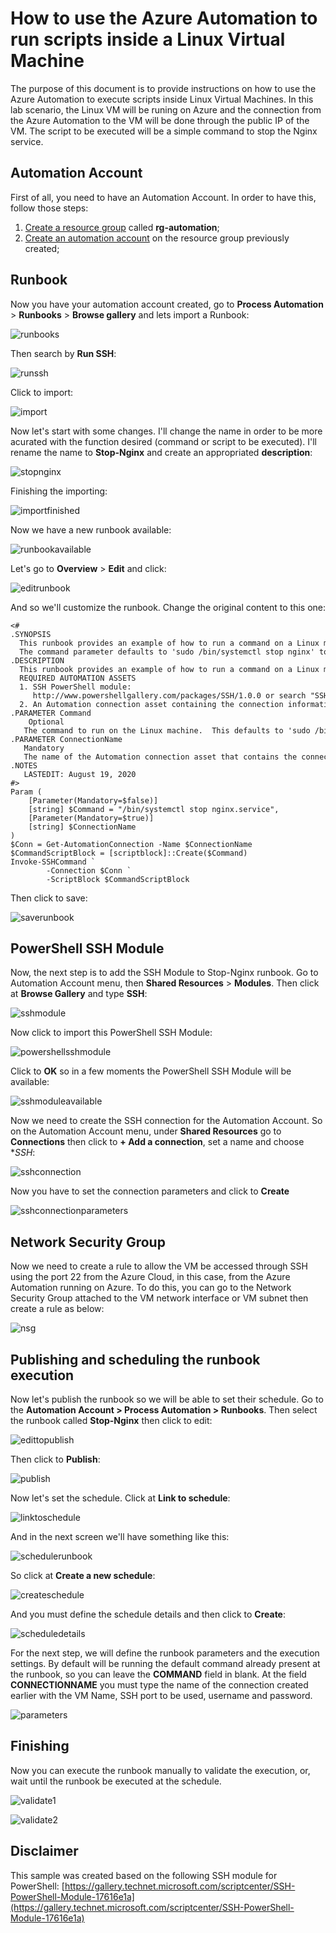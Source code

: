 # How to use the Azure Automation to run scripts inside a Linux Virtual Machine

The purpose of this document is to provide instructions on how to use the Azure Automation to execute scripts inside Linux Virtual Machines. In this lab scenario, the Linux VM will be runing on Azure and the connection from the Azure Automation to the VM will be done through the public IP of the VM. The script to be executed will be a simple command to stop the Nginx service.


## Automation Account

First of all, you need to have an Automation Account. In order to have this, follow those steps:

1. [Create a resource group](https://docs.microsoft.com/en-us/azure/azure-resource-manager/management/manage-resource-groups-portal#create-resource-groups) called **rg-automation**;
2. [Create an automation account](https://docs.microsoft.com/en-us/azure/automation/automation-quickstart-create-account) on the resource group previously created;

## Runbook

Now you have your automation account created, go to **Process Automation** > **Runbooks** > **Browse gallery** and lets import a Runbook:

![runbooks](images/runbooks.png)

Then search by **Run SSH**:

![runssh](images/runssh.png)

Click to import:

![import](images/import.png)

Now let's start with some changes. I'll change the name in order to be more acurated with the function desired (command or script to be executed). I'll rename the name to **Stop-Nginx** and create an appropriated **description**:

![stopnginx](images/stopnginx.png)

Finishing the importing:

![importfinished](images/importfinished.png)

Now we have a new runbook available:

![runbookavailable](images/runbookavailable.png)

Let's go to **Overview** > **Edit** and click:

![editrunbook](images/editrunbook.png)

And so we'll customize the runbook. Change the original content to this one:

```
<#
.SYNOPSIS
  This runbook provides an example of how to run a command on a Linux machine from Azure Automation. 
  The command parameter defaults to 'sudo /bin/systemctl stop nginx' to stop the Nginx service on the machine.  
.DESCRIPTION
  This runbook provides an example of how to run a command on a Linux machine. 
  REQUIRED AUTOMATION ASSETS  
  1. SSH PowerShell module: 
     http://www.powershellgallery.com/packages/SSH/1.0.0 or search "SSH" by JoeLevy on the Automation Module Gallery 
  2. An Automation connection asset containing the connection information needed to remote to your Linux machine
.PARAMETER Command
    Optional
   The command to run on the Linux machine.  This defaults to 'sudo /bin/systemctl stop nginx' to stop the Nginx service on the machine.
.PARAMETER ConnectionName
   Mandatory
   The name of the Automation connection asset that contains the connection object to connect with a Linux machine.
.NOTES
   LASTEDIT: August 19, 2020
#>
Param (
    [Parameter(Mandatory=$false)] 
    [string] $Command = "/bin/systemctl stop nginx.service",
    [Parameter(Mandatory=$true)] 
    [string] $ConnectionName
)
$Conn = Get-AutomationConnection -Name $ConnectionName
$CommandScriptBlock = [scriptblock]::Create($Command)
Invoke-SSHCommand `
        -Connection $Conn `
        -ScriptBlock $CommandScriptBlock
```

Then click to save:

![saverunbook](images/saverunbook.png)

## PowerShell SSH Module

Now, the next step is to add the SSH Module to Stop-Nginx runbook. Go to Automation Account menu, then **Shared Resources** > **Modules**. Then click at **Browse Gallery** and type **SSH**:

![sshmodule](images/sshmodule.png)

Now click to import this PowerShell SSH Module:

![powershellsshmodule](images/powershellsshmodule.png)

Click to **OK** so in a few moments the PowerShell SSH Module will be available:

![sshmoduleavailable](images/sshmoduleavailable.png)

Now we need to create the SSH connection for the Automation Account. So on the Automation Account menu, under **Shared Resources** go to **Connections** then click to **+ Add a connection**, set a name and choose **SSH*:

![sshconnection](images/sshconnection.png)

Now you have to set the connection parameters and click to **Create**

![sshconnectionparameters](images/sshconnectionparameters.png)

## Network Security Group

Now we need to create a rule to allow the VM be accessed through SSH using the port 22 from the Azure Cloud, in this case, from the Azure Automation running on Azure. To do this, you can go to the Network Security Group attached to the VM network interface or VM subnet then create a rule as below:

![nsg](images/nsg.png)

## Publishing and scheduling the runbook execution

Now let's publish the runbook so we will be able to set their schedule. Go to the **Automation Account > Process Automation > Runbooks**. Then select the runbook called **Stop-Nginx** then click to edit:

![edittopublish](images/edittopublish.png)

Then click to **Publish**:

![publish](images/publish.png)

Now let's set the schedule. Click at **Link to schedule**:

![linktoschedule](images/linktoschedule.png)

And in the next screen we'll have something like this:

![schedulerunbook](images/schedulerunbook.png)

So click at **Create a new schedule**:

![createschedule](images/createschedule.png)

And you must define the schedule details and then click to **Create**:

![scheduledetails](images/scheduledetails.png)

For the next step, we will define the runbook parameters and the execution settings. By default will be running the default command already present at the runbook, so  you can leave the **COMMAND** field in blank. At the field **CONNECTIONNAME** you must type the name of the connection created earlier with the VM Name, SSH port to be used, username and password.

![parameters](images/parameters.png)

## Finishing

Now you can execute the runbook manually to validate the execution, or, wait until the runbook be executed at the schedule.

![validate1](images/validate1.png)

![validate2](images/validate2.png)

## Disclaimer

This sample was created based on the following SSH module for PowerShell:
[https://gallery.technet.microsoft.com/scriptcenter/SSH-PowerShell-Module-17616e1a](https://gallery.technet.microsoft.com/scriptcenter/SSH-PowerShell-Module-17616e1a)








